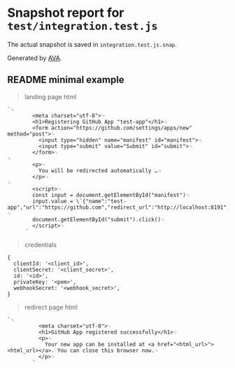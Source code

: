 # Snapshot report for `test/integration.test.js`

The actual snapshot is saved in `integration.test.js.snap`.

Generated by [AVA](https://avajs.dev).

## README minimal example

> landing page html

    `␊
            <meta charset="utf-8">␊
            <h1>Registering GitHub App "test-app"</h1>␊
            <form action="https://github.com/settings/apps/new" method="post">␊
              <input type="hidden" name="manifest" id="manifest">␊
              <input type="submit" value="Submit" id="submit">␊
            </form>␊
    ␊
            <p>␊
              You will be redirected automatically …␊
            </p>␊
    ␊
            <script>␊
            const input = document.getElementById("manifest")␊
            input.value = \`{"name":"test-app","url":"https://github.com","redirect_url":"http://localhost:8191","public":false}\`␊
    ␊
            document.getElementById("submit").click()␊
            </script>␊
          `

> credentials

    {
      clientId: '<client_id>',
      clientSecret: '<client_secret>',
      id: '<id>',
      privateKey: '<pem>',
      webhookSecret: '<webhook_secret>',
    }

> redirect page html

    `␊
              <meta charset="utf-8">␊
              <h1>GitHub App registered successfully</h1>␊
              <p>␊
                Your new app can be installed at <a href="<html_url>"><html_url></a>. You can close this browser now.␊
              </p>␊
            `
